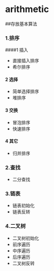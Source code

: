 # arithmetic
##存放基本算法
### 1.排序
####1 插入
+ 直接插入排序
+ 希尔排序
#### 2 选择
+ 简单选择排序
+ 堆排序
#### 3 交换
+ 冒泡排序
+ 快速排序
#### 4 其它
+ 归并排序
### 2.查找
+ 二分查找
### 3.链表
+ 链表初始化
+ 链表反转
### 4.二叉树
+ 二叉树初始化
+ 前序遍历
+ 中序遍历
+ 后序遍历
+ 二叉树反转
